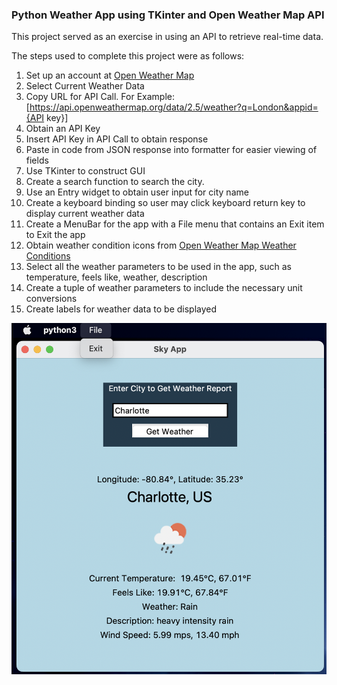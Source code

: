 ### Python Weather App using TKinter and Open Weather Map API

This project served as an exercise in using an API to retrieve real-time data.

The steps used to complete this project were as follows:  
1. Set up an account at [Open Weather Map](https://openweathermap.org)
2. Select Current Weather Data
3. Copy URL for API Call.  For Example: [https://api.openweathermap.org/data/2.5/weather?q=London&appid={API key}]
4. Obtain an API Key
5. Insert API Key in API Call to obtain response
6. Paste in code from JSON response into formatter for easier viewing of fields
7. Use TKinter to construct GUI
8. Create a search function to search the city. 
9. Use an Entry widget to obtain user input for city name
10. Create a keyboard binding so user may click keyboard return key to display current weather data
11. Create a MenuBar for the app with a File menu that contains an Exit item to Exit the app
12. Obtain weather condition icons from [Open Weather Map Weather Conditions](https://openweathermap.org/weather-conditions)
13. Select all the weather parameters to be used in the app, such as temperature, feels like, weather, description
14. Create a tuple of weather parameters to include the necessary unit conversions
15. Create labels for weather data to be displayed 

![image info](images/python_tkinter_weather_app.png)
